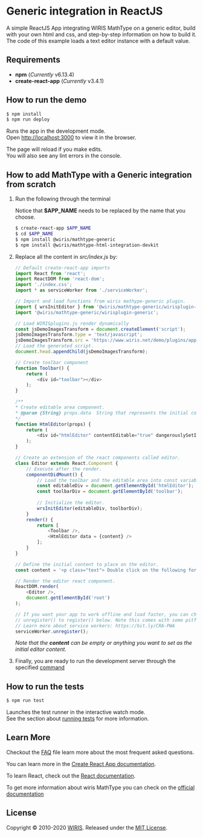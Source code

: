 # Generic integration in ReactJS

A simple ReactJS App integrating WIRIS MathType on a generic editor, build with your own html and css, and step-by-step information on how to build it. The code of this example loads a text editor instance with a default value.

## Requirements

* **npm** (*Currently* v6.13.4)
* **create-react-app** (*Currently* v3.4.1)

## How to run the demo

```sh
$ npm install
$ npm run deploy
```

Runs the app in the development mode.<br />
Open [http://localhost:3000](http://localhost:3000) to view it in the browser.

The page will reload if you make edits.<br />
You will also see any lint errors in the console.

## How to add MathType with a Generic integration from scratch

1. Run the following through the terminal

    Notice that **$APP_NAME** needs to be replaced by the name that you choose.

    ```sh
    $ create-react-app $APP_NAME
    $ cd $APP_NAME
    $ npm install @wiris/mathtype-generic
    $ npm install @wiris/mathtype-html-integration-devkit
    ```

2. Replace all the content in *src/index.js* by:

    ```js
    // Default create-react-app imports
    import React from 'react';
    import ReactDOM from 'react-dom';
    import './index.css';
    import * as serviceWorker from './serviceWorker';
    
    // Import and load functions from wiris mathype-generic plugin.
    import { wrsInitEditor } from '@wiris/mathtype-generic/wirisplugin-generic.src';
    import '@wiris/mathtype-generic/wirisplugin-generic';
    
    // Load WIRISplugins.js render dynamically
    const jsDemoImagesTransform = document.createElement('script');
    jsDemoImagesTransform.type = 'text/javascript';
    jsDemoImagesTransform.src = 'https://www.wiris.net/demo/plugins/app/WIRISplugins.js?viewer=image';
    // Load the generated script.
    document.head.appendChild(jsDemoImagesTransform);
    
    // Create toolbar component
    function Toolbar() {
        return (
            <div id="toolbar"></div>
        );
    }
    
    /**
    * Create editable area component.
    * @param {String} props.data  String that represents the initial content of the editor. It can be either mathml or any other html tag.
    */
    function HtmlEditor(props) {
        return (
            <div id="htmlEditor" contentEditable="true" dangerouslySetInnerHTML={{ __html: props.data }}></div>
        );
    }
    
    // Create an extension of the react components called editor.
    class Editor extends React.Component {
        // Execute after the render.
        componentDidMount() {
            // Load the toolbar and the editable area into const variables to work easy with them.
            const editableDiv = document.getElementById('htmlEditor');
            const toolbarDiv = document.getElementById('toolbar');
            
            // Initialize the editor.
            wrsInitEditor(editableDiv, toolbarDiv);
        }
        render() {
            return [
                <Toolbar />,
                <HtmlEditor data = {content} />
            ];
        }
    }
    
    // Define the initial content to place on the editor.
    const content = '<p class="text"> Double click on the following formula to edit it.</p><p style="text-align:center;"><math><mi>z</mi><mo>=</mo><mfrac><mrow><mo>-</mo><mi>b</mi><mo>&PlusMinus;</mo><msqrt><msup><mi>b</mi><mn>3</mn></msup><mo>-</mo><mn>4</mn><mi>a</mi><mi>c</mi></msqrt></mrow><mrow><mn>2</mn><mi>a</mi></mrow></mfrac></math></p>';
    
    // Render the editor react component.
    ReactDOM.render(
        <Editor />,
        document.getElementById('root')
    );
    
    // If you want your app to work offline and load faster, you can change
    // unregister() to register() below. Note this comes with some pitfalls.
    // Learn more about service workers: https://bit.ly/CRA-PWA
    serviceWorker.unregister();
    ```

    *Note that the **content** can be empty or anything you want to set as the initial editor content.*

3. Finally, you are ready to run the development server through the specified [command](#How-to-run-the-demo)

## How to run the tests

```sh
$ npm run test
```

Launches the test runner in the interactive watch mode.<br />
See the section about [running tests](https://facebook.github.io/create-react-app/docs/running-tests) for more information.

## Learn More

Checkout the [FAQ](FAQs.md) file learn more about the most frequent asked questions.

You can learn more in the [Create React App documentation](https://facebook.github.io/create-react-app/docs/getting-started).

To learn React, check out the [React documentation](https://reactjs.org/).

To get more information about wiris MathType you can check on the [official documentation](http://www.wiris.com/mathtype)

## License

Copyright © 2010-2020 [WIRIS](http://www.wiris.com). Released under the [MIT License](../../../LICENSE).